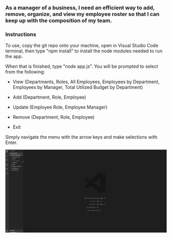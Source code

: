 ### As a manager of a business, I need an efficient way to add, remove, organize, and view my employee roster so that I can keep up with the composition of my team.

### Instructions

To use, copy the git repo onto your machine, open in Visual Studio Code terminal, then type "npm install" to install the node modules needed to run the app.

When that is finished, type "node app.js". You will be prompted to select from the following:

* View (Departments, Roles, All Employees, Employees by Department, Employees by Manager, Total Utilized Budget by Department)

* Add (Department, Role, Employee)

* Update (Employee Role, Employee Manager)

* Remove (Department, Role, Employee)

* Exit

Simply navigate the menu with the arrow keys and make selections with Enter. 

![](https://github.com/KuhlThing/EmployeeTracker/blob/master/assets/demo.gif)
